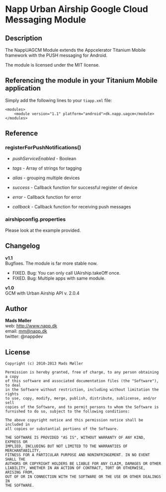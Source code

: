 # Napp Urban Airship Google Cloud Messaging Module

## Description

The NappUAGCM Module extends the Appcelerator Titanium Mobile framework with the PUSH messaging for Android.

The module is licensed under the MIT license.


## Referencing the module in your Titanium Mobile application ##

Simply add the following lines to your `tiapp.xml` file:
    
    <modules>
        <module version="1.1" platform="android">dk.napp.uagcm</module> 
    </modules>


## Reference

### registerForPushNotifications()

* *pushServiceEnabled* - Boolean 
* *tags* - Array of strings for tagging
* *alias* - grouping multiple devices 

* *success* - Callback function for successful register of device 
* *error* - Callback function for error 
* *callback* - Callback function for receiving push messages 


### airshipconfig.properties

Please look at the example provided.


## Changelog

**v1.1**  
Bugfixes. The module is far more stable now. 
* FIXED. Bug: You can only call UAirship.takeOff once.
* FIXED. Bug: Multiple apps with same module.

**v1.0**  
GCM with Urban Airship API v. 2.0.4 


## Author

**Mads Møller**  
web: http://www.napp.dk  
email: mm@napp.dk  
twitter: @nappdev  

## License

    Copyright (c) 2010-2013 Mads Møller

    Permission is hereby granted, free of charge, to any person obtaining a copy
    of this software and associated documentation files (the "Software"), to deal
    in the Software without restriction, including without limitation the rights
    to use, copy, modify, merge, publish, distribute, sublicense, and/or sell
    copies of the Software, and to permit persons to whom the Software is
    furnished to do so, subject to the following conditions:

    The above copyright notice and this permission notice shall be included in
    all copies or substantial portions of the Software.

    THE SOFTWARE IS PROVIDED "AS IS", WITHOUT WARRANTY OF ANY KIND, EXPRESS OR
    IMPLIED, INCLUDING BUT NOT LIMITED TO THE WARRANTIES OF MERCHANTABILITY,
    FITNESS FOR A PARTICULAR PURPOSE AND NONINFRINGEMENT. IN NO EVENT SHALL THE
    AUTHORS OR COPYRIGHT HOLDERS BE LIABLE FOR ANY CLAIM, DAMAGES OR OTHER
    LIABILITY, WHETHER IN AN ACTION OF CONTRACT, TORT OR OTHERWISE, ARISING FROM,
    OUT OF OR IN CONNECTION WITH THE SOFTWARE OR THE USE OR OTHER DEALINGS IN
    THE SOFTWARE.